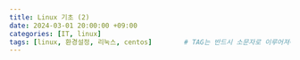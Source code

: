 ```yaml
---
title: Linux 기초 (2)
date: 2024-03-01 20:00:00 +09:00
categories: [IT, linux]
tags: [linux, 환경설정, 리눅스, centos]		# TAG는 반드시 소문자로 이루어져야함!
---
```

# 